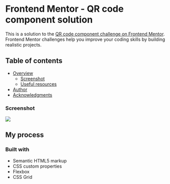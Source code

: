 # Frontend Mentor - QR code component solution

This is a solution to the [QR code component challenge on Frontend Mentor](https://www.frontendmentor.io/challenges/qr-code-component-iux_sIO_H). Frontend Mentor challenges help you improve your coding skills by building realistic projects. 

## Table of contents

- [Overview](#overview)
  - [Screenshot](#screenshot)
  - [Useful resources](#useful-resources)
- [Author](Arkham)
- [Acknowledgments](#acknowledgments)

### Screenshot

![](./screenshot.jpg)


## My process

### Built with

- Semantic HTML5 markup
- CSS custom properties
- Flexbox
- CSS Grid
